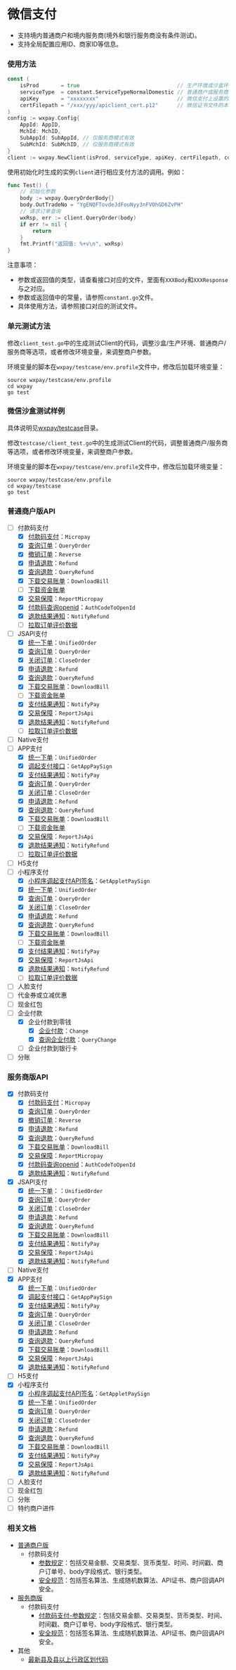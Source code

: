 # 微信支付

* 支持境内普通商户和境内服务商(境外和银行服务商没有条件测试)。
* 支持全局配置应用ID、商家ID等信息。

### 使用方法

```go
const (
    isProd       = true                               // 生产环境或沙盒环境
    serviceType  = constant.ServiceTypeNormalDomestic // 普通商户或服务商等类型
    apiKey       = "xxxxxxxx"                         // 微信支付上设置的API Key
    certFilepath = "/xxx/yyy/apiclient_cert.p12"      // 微信证书文件的本地路径，仅部分接口使用，如果不使用这些接口，可以传递空值
)
config := wxpay.Config{
    AppId: AppID,
    MchId: MchID,
    SubAppId: SubAppId, // 仅服务商模式有效
    SubMchId: SubMchID, // 仅服务商模式有效
}
client := wxpay.NewClient(isProd, serviceType, apiKey, certFilepath, config)
```

使用初始化时生成的实例`client`进行相应支付方法的调用。例如：

```go
func Test() {
	// 初始化参数
	body := wxpay.QueryOrderBody{}
	body.OutTradeNo = "YgENQFTovdeJdFouNyy3nFVOhGD6ZvPH"
	// 请求订单查询
	wxRsp, err := client.QueryOrder(body)
	if err != nil {
		return
	}
	fmt.Printf("返回值: %+v\n", wxRsp)
}
```

注意事项：

* 参数或返回值的类型，请查看接口对应的文件，里面有`XXXBody`和`XXXResponse`与之对应。
* 参数或返回值中的常量，请参照`constant.go`文件。
* 具体使用方法，请参照接口对应的测试文件。

### 单元测试方法

修改`client_test.go`中的生成测试Client的代码，调整沙盒/生产环境、普通商户/服务商等选项，或者修改环境变量，来调整商户参数。

环境变量的脚本在`wxpay/testcase/env.profile`文件中，修改后加载环境变量：

```shell
source wxpay/testcase/env.profile
cd wxpay
go test
```

### 微信沙盒测试样例

具体说明见[wxpay/testcase](testcase/)目录。

修改`testcase/client_test.go`中的生成测试Client的代码，调整普通商户/服务商等选项，或者修改环境变量，来调整商户参数。

环境变量的脚本在`wxpay/testcase/env.profile`文件中，修改后加载环境变量：

```shell
source wxpay/testcase/env.profile
cd wxpay/testcase
go test
```

### 普通商户版API

* [ ] 付款码支付
  * [x] [付款码支付](https://pay.weixin.qq.com/wiki/doc/api/micropay.php?chapter=9_10&index=1)：`Micropay`
  * [x] [查询订单](https://pay.weixin.qq.com/wiki/doc/api/micropay.php?chapter=9_2)：`QueryOrder`
  * [x] [撤销订单](https://pay.weixin.qq.com/wiki/doc/api/micropay.php?chapter=9_11&index=3)：`Reverse`
  * [x] [申请退款](https://pay.weixin.qq.com/wiki/doc/api/micropay.php?chapter=9_4)：`Refund`
  * [x] [查询退款](https://pay.weixin.qq.com/wiki/doc/api/micropay.php?chapter=9_5)：`QueryRefund`
  * [x] [下载交易账单](https://pay.weixin.qq.com/wiki/doc/api/micropay.php?chapter=9_6)：`DownloadBill`
  * [ ] [下载资金账单](https://pay.weixin.qq.com/wiki/doc/api/micropay.php?chapter=9_18&index=7)
  * [x] [交易保障](https://pay.weixin.qq.com/wiki/doc/api/micropay.php?chapter=9_14&index=8)：`ReportMicropay`
  * [x] [付款码查询openid](https://pay.weixin.qq.com/wiki/doc/api/micropay.php?chapter=9_13&index=9)：`AuthCodeToOpenId`
  * [x] [退款结果通知](https://pay.weixin.qq.com/wiki/doc/api/micropay.php?chapter=9_16&index=10)：`NotifyRefund`
  * [ ] [拉取订单评价数据](https://pay.weixin.qq.com/wiki/doc/api/micropay.php?chapter=9_17&index=11)
* [ ] JSAPI支付
  * [x] [统一下单](https://pay.weixin.qq.com/wiki/doc/api/jsapi.php?chapter=9_1)：`UnifiedOrder`
  * [x] [查询订单](https://pay.weixin.qq.com/wiki/doc/api/jsapi.php?chapter=9_2)：`QueryOrder`
  * [x] [关闭订单](https://pay.weixin.qq.com/wiki/doc/api/jsapi.php?chapter=9_3)：`CloseOrder`
  * [x] [申请退款](https://pay.weixin.qq.com/wiki/doc/api/jsapi.php?chapter=9_4)：`Refund`
  * [x] [查询退款](https://pay.weixin.qq.com/wiki/doc/api/jsapi.php?chapter=9_5)：`QueryRefund`
  * [x] [下载交易账单](https://pay.weixin.qq.com/wiki/doc/api/jsapi.php?chapter=9_6)：`DownloadBill`
  * [ ] [下载资金账单](https://pay.weixin.qq.com/wiki/doc/api/jsapi.php?chapter=9_18&index=7)
  * [x] [支付结果通知](https://pay.weixin.qq.com/wiki/doc/api/jsapi.php?chapter=9_7&index=8)：`NotifyPay`
  * [x] [交易保障](https://pay.weixin.qq.com/wiki/doc/api/jsapi.php?chapter=9_8&index=9)：`ReportJsApi`
  * [x] [退款结果通知](https://pay.weixin.qq.com/wiki/doc/api/jsapi.php?chapter=9_16&index=10)：`NotifyRefund`
  * [ ] [拉取订单评价数据](https://pay.weixin.qq.com/wiki/doc/api/jsapi.php?chapter=9_17&index=11)
* [ ] Native支付
* [ ] APP支付
  * [x] [统一下单](https://pay.weixin.qq.com/wiki/doc/api/app/app.php?chapter=9_1)：`UnifiedOrder`
  * [x] [调起支付接口](https://pay.weixin.qq.com/wiki/doc/api/app/app.php?chapter=9_12&index=2)：`GetAppPaySign`
  * [x] [支付结果通知](https://pay.weixin.qq.com/wiki/doc/api/app/app.php?chapter=9_7&index=3)：`NotifyPay`
  * [x] [查询订单](https://pay.weixin.qq.com/wiki/doc/api/app/app.php?chapter=9_2&index=4)：`QueryOrder`
  * [x] [关闭订单](https://pay.weixin.qq.com/wiki/doc/api/app/app.php?chapter=9_3&index=5)：`CloseOrder`
  * [x] [申请退款](https://pay.weixin.qq.com/wiki/doc/api/app/app.php?chapter=9_4&index=6)：`Refund`
  * [x] [查询退款](https://pay.weixin.qq.com/wiki/doc/api/app/app.php?chapter=9_5&index=7)：`QueryRefund`
  * [x] [下载交易账单](https://pay.weixin.qq.com/wiki/doc/api/app/app.php?chapter=9_6&index=8)：`DownloadBill`
  * [ ] [下载资金账单](https://pay.weixin.qq.com/wiki/doc/api/app/app.php?chapter=9_18&index=9)
  * [x] [交易保障](https://pay.weixin.qq.com/wiki/doc/api/app/app.php?chapter=9_8&index=10)：`ReportJsApi`
  * [x] [退款结果通知](https://pay.weixin.qq.com/wiki/doc/api/app/app.php?chapter=9_16&index=11)：`NotifyRefund`
  * [ ] [拉取订单评价数据](https://pay.weixin.qq.com/wiki/doc/api/app/app.php?chapter=9_99&index=12)
* [ ] H5支付
* [ ] 小程序支付
  * [x] [小程序调起支付API签名](https://pay.weixin.qq.com/wiki/doc/api/wxa/wxa_api.php?chapter=7_7&index=5)：`GetAppletPaySign`
  * [x] [统一下单](https://pay.weixin.qq.com/wiki/doc/api/wxa/wxa_api.php?chapter=9_1)：`UnifiedOrder`
  * [x] [查询订单](https://pay.weixin.qq.com/wiki/doc/api/wxa/wxa_api.php?chapter=9_2)：`QueryOrder`
  * [x] [关闭订单](https://pay.weixin.qq.com/wiki/doc/api/wxa/wxa_api.php?chapter=9_3)：`CloseOrder`
  * [x] [申请退款](https://pay.weixin.qq.com/wiki/doc/api/wxa/wxa_api.php?chapter=9_4)：`Refund`
  * [x] [查询退款](https://pay.weixin.qq.com/wiki/doc/api/wxa/wxa_api.php?chapter=9_5)：`QueryRefund`
  * [x] [下载交易账单](https://pay.weixin.qq.com/wiki/doc/api/wxa/wxa_api.php?chapter=9_6)：`DownloadBill`
  * [ ] [下载资金账单](https://pay.weixin.qq.com/wiki/doc/api/wxa/wxa_api.php?chapter=9_18&index=7)
  * [x] [支付结果通知](https://pay.weixin.qq.com/wiki/doc/api/wxa/wxa_api.php?chapter=9_7&index=8)：`NotifyPay`
  * [x] [交易保障](https://pay.weixin.qq.com/wiki/doc/api/wxa/wxa_api.php?chapter=9_8&index=9)：`ReportJsApi`
  * [x] [退款结果通知](https://pay.weixin.qq.com/wiki/doc/api/wxa/wxa_api.php?chapter=9_16&index=10)：`NotifyRefund`
  * [ ] [拉取订单评价数据](https://pay.weixin.qq.com/wiki/doc/api/wxa/wxa_api.php?chapter=9_17&index=11)
* [ ] 人脸支付
* [ ] 代金券或立减优惠
* [ ] 现金红包
* [ ] 企业付款
  * [x] 企业付款到零钱
    * [x] [企业付款](https://pay.weixin.qq.com/wiki/doc/api/tools/mch_pay.php?chapter=14_2)：`Change`
    * [x] [查询企业付款](https://pay.weixin.qq.com/wiki/doc/api/tools/mch_pay.php?chapter=14_3)：`QueryChange`
  * [ ] 企业付款到银行卡
* [ ] 分账

### 服务商版API

* [x] 付款码支付
  * [x] [付款码支付](https://pay.weixin.qq.com/wiki/doc/api/micropay_sl.php?chapter=9_10&index=1)：`Micropay`
  * [x] [查询订单](https://pay.weixin.qq.com/wiki/doc/api/micropay_sl.php?chapter=9_2)：`QueryOrder`
  * [x] [撤销订单](https://pay.weixin.qq.com/wiki/doc/api/micropay_sl.php?chapter=9_11&index=3)：`Reverse`
  * [x] [申请退款](https://pay.weixin.qq.com/wiki/doc/api/micropay_sl.php?chapter=9_4)：`Refund`
  * [x] [查询退款](https://pay.weixin.qq.com/wiki/doc/api/micropay_sl.php?chapter=9_5)：`QueryRefund`
  * [x] [下载交易账单](https://pay.weixin.qq.com/wiki/doc/api/micropay_sl.php?chapter=9_6)：`DownloadBill`
  * [x] [交易保障](https://pay.weixin.qq.com/wiki/doc/api/micropay_sl.php?chapter=9_14&index=7)：`ReportMicropay`
  * [x] [付款码查询openid](https://pay.weixin.qq.com/wiki/doc/api/micropay_sl.php?chapter=9_12&index=8)：`AuthCodeToOpenId`
  * [x] [退款结果通知](https://pay.weixin.qq.com/wiki/doc/api/micropay_sl.php?chapter=9_16&index=9)：`NotifyRefund`
* [x] JSAPI支付
  * [x] [统一下单](https://pay.weixin.qq.com/wiki/doc/api/jsapi_sl.php?chapter=9_1)：：`UnifiedOrder`
  * [x] [查询订单](https://pay.weixin.qq.com/wiki/doc/api/jsapi_sl.php?chapter=9_2)：`QueryOrder`
  * [x] [关闭订单](https://pay.weixin.qq.com/wiki/doc/api/jsapi_sl.php?chapter=9_3)：`CloseOrder`
  * [x] [申请退款](https://pay.weixin.qq.com/wiki/doc/api/jsapi_sl.php?chapter=9_4)：`Refund`
  * [x] [查询退款](https://pay.weixin.qq.com/wiki/doc/api/jsapi_sl.php?chapter=9_5)：`QueryRefund`
  * [x] [下载交易账单](https://pay.weixin.qq.com/wiki/doc/api/jsapi_sl.php?chapter=9_6)：`DownloadBill`
  * [x] [支付结果通知](https://pay.weixin.qq.com/wiki/doc/api/jsapi_sl.php?chapter=9_7)：`NotifyPay`
  * [x] [交易保障](https://pay.weixin.qq.com/wiki/doc/api/jsapi_sl.php?chapter=9_8)：`ReportJsApi`
  * [x] [退款结果通知](https://pay.weixin.qq.com/wiki/doc/api/jsapi_sl.php?chapter=9_16)：`NotifyRefund`
* [ ] Native支付
* [x] APP支付
  * [x] [统一下单](https://pay.weixin.qq.com/wiki/doc/api/app/app_sl.php?chapter=9_1)：`UnifiedOrder`
  * [x] [调起支付接口](https://pay.weixin.qq.com/wiki/doc/api/app/app_sl.php?chapter=9_12&index=2)：`GetAppPaySign`
  * [x] [支付结果通知](https://pay.weixin.qq.com/wiki/doc/api/app/app_sl.php?chapter=9_7&index=3)：`NotifyPay`
  * [x] [查询订单](https://pay.weixin.qq.com/wiki/doc/api/app/app_sl.php?chapter=9_2&index=4)：`QueryOrder`
  * [x] [关闭订单](https://pay.weixin.qq.com/wiki/doc/api/app/app_sl.php?chapter=9_3&index=5)：`CloseOrder`
  * [x] [申请退款](https://pay.weixin.qq.com/wiki/doc/api/app/app_sl.php?chapter=9_4&index=6)：`Refund`
  * [x] [查询退款](https://pay.weixin.qq.com/wiki/doc/api/app/app_sl.php?chapter=9_5&index=7)：`QueryRefund`
  * [x] [下载交易账单](https://pay.weixin.qq.com/wiki/doc/api/app/app_sl.php?chapter=9_6&index=8)：`DownloadBill`
  * [x] [交易保障](https://pay.weixin.qq.com/wiki/doc/api/app/app_sl.php?chapter=9_8&index=9)：`ReportJsApi`
  * [x] [退款结果通知](https://pay.weixin.qq.com/wiki/doc/api/app/app_sl.php?chapter=9_16)：`NotifyRefund`
* [ ] H5支付
* [x] 小程序支付
  * [x] [小程序调起支付API签名](https://pay.weixin.qq.com/wiki/doc/api/wxa/wxa_sl_api.php?chapter=7_7&index=5)：`GetAppletPaySign`
  * [x] [统一下单](https://pay.weixin.qq.com/wiki/doc/api/wxa/wxa_sl_api.php?chapter=9_1)：`UnifiedOrder`
  * [x] [查询订单](https://pay.weixin.qq.com/wiki/doc/api/wxa/wxa_sl_api.php?chapter=9_2)：`QueryOrder`
  * [x] [关闭订单](https://pay.weixin.qq.com/wiki/doc/api/wxa/wxa_sl_api.php?chapter=9_3)：`CloseOrder`
  * [x] [申请退款](https://pay.weixin.qq.com/wiki/doc/api/wxa/wxa_sl_api.php?chapter=9_4)：`Refund`
  * [x] [查询退款](https://pay.weixin.qq.com/wiki/doc/api/wxa/wxa_sl_api.php?chapter=9_5)：`QueryRefund`
  * [x] [下载交易账单](https://pay.weixin.qq.com/wiki/doc/api/wxa/wxa_sl_api.php?chapter=9_6)：`DownloadBill`
  * [x] [支付结果通知](https://pay.weixin.qq.com/wiki/doc/api/wxa/wxa_sl_api.php?chapter=9_7)：`NotifyPay`
  * [x] [交易保障](https://pay.weixin.qq.com/wiki/doc/api/wxa/wxa_sl_api.php?chapter=9_8)：`ReportJsApi`
  * [x] [退款结果通知](https://pay.weixin.qq.com/wiki/doc/api/wxa/wxa_sl_api.php?chapter=9_16)：`NotifyRefund`
* [ ] 人脸支付
* [ ] 现金红包
* [ ] 分账
* [ ] 特约商户进件

### 相关文档

* [普通商户版](https://pay.weixin.qq.com/wiki/doc/api/index.html)
  * 付款码支付
    * [参数规定](https://pay.weixin.qq.com/wiki/doc/api/micropay.php?chapter=4_2)：包括交易金额、交易类型、货币类型、时间、时间戳、商户订单号、body字段格式、银行类型。
    * [安全规范](https://pay.weixin.qq.com/wiki/doc/api/micropay.php?chapter=4_3)：包括签名算法、生成随机数算法、API证书、商户回调API安全。
* [服务商版](https://pay.weixin.qq.com/wiki/doc/api/sl.html)
  * 付款码支付
    * [付款码支付-参数规定](https://pay.weixin.qq.com/wiki/doc/api/micropay_sl.php?chapter=4_2)：包括交易金额、交易类型、货币类型、时间、时间戳、商户订单号、body字段格式、银行类型。
    * [安全规范](https://pay.weixin.qq.com/wiki/doc/api/micropay_sl.php?chapter=4_3)：包括签名算法、生成随机数算法、API证书、商户回调API安全。
* 其他
  * [最新县及县以上行政区划代码](https://pay.weixin.qq.com/wiki/doc/api/download/store_adress.csv)

